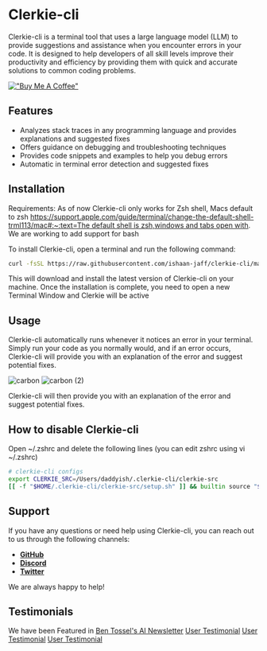 # **Clerkie-cli**

Clerkie-cli is a terminal tool that uses a large language model (LLM) to provide suggestions and assistance when you encounter errors in your code. It is designed to help developers of all skill levels improve their productivity and efficiency by providing them with quick and accurate solutions to common coding problems.

[!["Buy Me A Coffee"](https://www.buymeacoffee.com/assets/img/custom_images/orange_img.png)](https://www.buymeacoffee.com/clerkieai)
## **Features**

- Analyzes stack traces in any programming language and provides explanations and suggested fixes
- Offers guidance on debugging and troubleshooting techniques
- Provides code snippets and examples to help you debug errors
- Automatic in terminal error detection and suggested fixes

## **Installation**

Requirements: As of now Clerkie-cli only works for Zsh shell, Macs default to zsh [https://support.apple.com/guide/terminal/change-the-default-shell-trml113/mac#:~:text=The default shell is zsh,windows and tabs open with](https://support.apple.com/guide/terminal/change-the-default-shell-trml113/mac#:~:text=The%20default%20shell%20is%20zsh,windows%20and%20tabs%20open%20with). We are working to add support for bash

To install Clerkie-cli, open a terminal and run the following command:

```bash
curl -fsSL https://raw.githubusercontent.com/ishaan-jaff/clerkie-cli/main/install.sh | sh -
```

This will download and install the latest version of Clerkie-cli on your machine. Once the installation is complete, you need to open a new Terminal Window and Clerkie will be active

## **Usage**

Clerkie-cli automatically runs whenever it notices an error in your terminal. Simply run your code as you normally would, and if an error occurs, Clerkie-cli will provide you with an explanation of the error and suggest potential fixes.

![carbon](https://user-images.githubusercontent.com/29436595/209611631-91a4d559-7810-42c9-8584-b3a8e1b794ac.png)
![carbon (2)](https://user-images.githubusercontent.com/29436595/209611683-f7cd91de-d889-4e11-9123-ec23393adaf6.png)

Clerkie-cli will then provide you with an explanation of the error and suggest potential fixes.

## How to disable Clerkie-cli

Open ~/.zshrc and delete the following lines (you can edit zshrc using vi ~/.zshrc)

```bash
# clerkie-cli configs
export CLERKIE_SRC=/Users/daddyish/.clerkie-cli/clerkie-src
[[ -f "$HOME/.clerkie-cli/clerkie-src/setup.sh" ]] && builtin source "$HOME/.clerkie-cli/clerkie-src/setup.sh"
```

## **Support**

If you have any questions or need help using Clerkie-cli, you can reach out to us through the following channels:

- **[GitHub](https://github.com/ishaan-jaff/clerkie-cli)**
- [**Discord**](https://discord.gg/KvG3azf39U)
- [**Twitter**](https://twitter.com/ishaan_jaff)

We are always happy to help!

## **Testimonials**
We have been Featured in 
[Ben Tossel's AI Newsletter](https://www.bensbites.co/p/new-search-town)
[User Testimonial](https://twitter.com/Scobleizer/status/1607910994122264577?s=20&t=icpkdZvneN8gH92-03bimw)
[User Testimonial](https://twitter.com/aaditya_ai/status/1608145850219515905?s=20&t=icpkdZvneN8gH92-03bimw)
[User Testimonial](https://twitter.com/avaa411/status/1608008322447441921?s=20&t=icpkdZvneN8gH92-03bimw)

